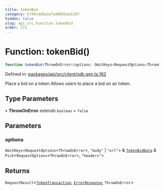 ```yaml
---
title: tokenBid
category: 6749c4dba3a7a4005bae1197
hidden: false
slug: api.src.Function.tokenBid
order: 171
---
```


# Function: tokenBid()

```ts
function tokenBid<ThrowOnError>(options: OmitKeys<RequestOptions<ThrowOnError>, "body" | "url"> & TokenBidData & Pick<RequestOptions<ThrowOnError>, "headers">): RequestResult<TokenTransaction, ErrorResponse, ThrowOnError>
```

Defined in: [packages/api/src/client/sdk.gen.ts:162](https://github.com/zkcloudworker/minatokens-lib/blob/main/packages/api/src/client/sdk.gen.ts#L162)

Place a bid on a token
Allows users to place a bid on an token.

## Type Parameters

• **ThrowOnError** *extends* `boolean` = `false`

## Parameters

### options

`OmitKeys`\<`RequestOptions`\<`ThrowOnError`\>, `"body"` \| `"url"`\> & [`TokenBidData`](apisrctypealiastokenbiddata) & `Pick`\<`RequestOptions`\<`ThrowOnError`\>, `"headers"`\>

## Returns

`RequestResult`\<[`TokenTransaction`](apisrctypealiastokentransaction), [`ErrorResponse`](apisrctypealiaserrorresponse), `ThrowOnError`\>
